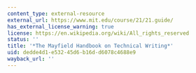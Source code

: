 ```yaml
---
content_type: external-resource
external_url: https://www.mit.edu/course/21/21.guide/
has_external_license_warning: true
license: https://en.wikipedia.org/wiki/All_rights_reserved
status: ''
title: '*The Mayfield Handbook on Technical Writing*'
uid: dedde4d1-e532-45d6-b16d-d6078c4688e9
wayback_url: ''
---
```

